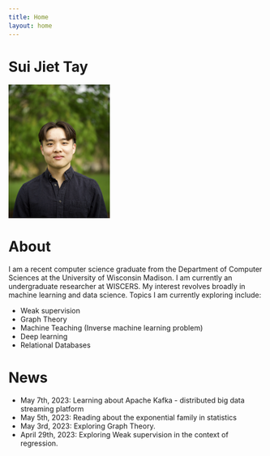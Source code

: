 ```yaml
---
title: Home
layout: home
---
```


# Sui Jiet Tay
<img src = "images/Me2.png" width = 200 align = "center">

# About
I am a recent computer science graduate from the Department of Computer Sciences at the University of Wisconsin Madison. I am currently an undergraduate researcher at WISCERS. My interest revolves broadly in machine learning and data science. Topics I am currently exploring include:

- Weak supervision
- Graph Theory
- Machine Teaching (Inverse machine learning problem)
- Deep learning
- Relational Databases

# News
- May 7th, 2023: Learning about Apache Kafka - distributed big data streaming platform
- May 5th, 2023: Reading about the exponential family in statistics
- May 3rd, 2023: Exploring Graph Theory.
- April 29th, 2023: Exploring Weak supervision in the context of regression.

